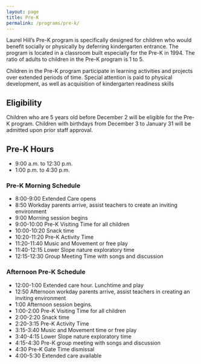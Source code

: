 ```yaml
---
layout: page
title: Pre-K
permalink: /programs/pre-k/
---
```


Laurel Hill’s Pre-K program is specifically designed for children who would benefit socially or physically by deferring kindergarten entrance. The program is located in a classroom built especially for the Pre-K in 1994. The ratio of adults to children in the Pre-K program is 1 to 5.

Children in the Pre-K program participate in learning activities and projects over extended periods of time. Special attention is paid to physical development, as well as acquisition of kindergarten readiness skills

## Eligibility

Children who are 5 years old before December 2 will be eligible for the Pre-K program.
Children with birthdays from December 3 to January 31 will be admitted upon prior staff approval.

## Pre-K Hours

* 9:00 a.m. to 12:30 p.m.
* 1:00 p.m. to 4:30 p.m.

### Pre-K Morning Schedule

* 8:00-9:00 	Extended Care opens
* 8:50 	Workday parents arrive, assist teachers to create an inviting environment
* 9:00 	Morning session begins
* 9:00-10:00 	Pre-K Visiting Time for all children
* 10:00-10:20 	Snack time
* 10:20-11:20 	Pre-K Activity Time
* 11:20-11:40 	Music and Movement or free play
* 11:40-12:15 	Lower Slope nature exploratory time
* 12:15-12:30 	Group Meeting Time with songs and discussion

### Afternoon Pre-K Schedule

* 12:00-1:00 	Extended care hour. Lunchtime and play
* 12:50 	Afternoon workday parents arrive, assist teachers in creating an inviting environment
* 1:00 	Afternoon session begins.
* 1:00-2:00 	Pre-K Visiting Time for all children
* 2:00-2:20 	Snack time
* 2:20-3:15 	Pre-K Activity Time
* 3:15-3:40 	Music and Movement time or free play
* 3:40-4:15 	Lower Slope nature exploratory time
* 4:15-4:30 	Pre-K group meeting with songs and discussion
* 4:30 	Pre-K Gate Time dismissal
* 4:00-5:30 	Extended care available